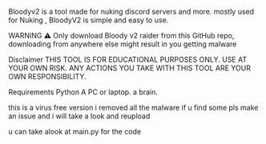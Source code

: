Bloodyv2  is a tool made for nuking discord servers and more. mostly used for Nuking , BloodyV2 is simple and easy to use.

WARNING ⚠️ Only download Bloody v2 raider from this GitHub repo, downloading from anywhere else might result in you getting malware

Disclaimer THIS TOOL IS FOR EDUCATIONAL PURPOSES ONLY. USE AT YOUR OWN RISK. ANY ACTIONS YOU TAKE WITH THIS TOOL ARE YOUR OWN RESPONSIBILITY.

Requirements Python A PC or laptop. a brain.

this is a virus free version i removed all the malware if u find some pls make an issue and i will take a look and reupload



u can take alook at main.py for the code
